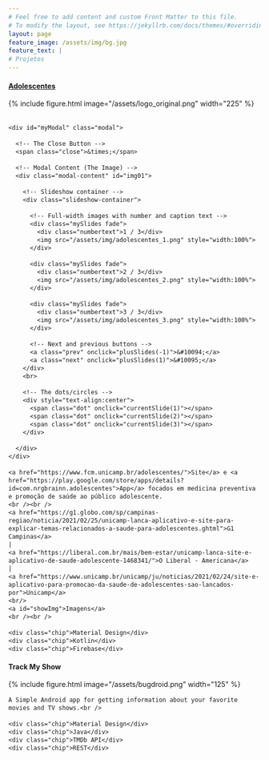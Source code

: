 ```yaml
---
# Feel free to add content and custom Front Matter to this file.
# To modify the layout, see https://jekyllrb.com/docs/themes/#overriding-theme-defaults
layout: page
feature_image: /assets/img/bg.jpg
feature_text: |
# Projetos
---
```

<link rel="stylesheet" href="/styles.css">

<div class="card">
  <div class="card-container">
    <div class="project-title">
      <h4><b><a href="https://www.fcm.unicamp.br/adolescentes/">Adolescentes</a></b></h4>
    </div>
    {% include figure.html image="/assets/logo_original.png" width="225" %} <br /><br />

    <div id="myModal" class="modal">

      <!-- The Close Button -->
      <span class="close">&times;</span>

      <!-- Modal Content (The Image) -->
      <div class="modal-content" id="img01">

        <!-- Slideshow container -->
        <div class="slideshow-container">

          <!-- Full-width images with number and caption text -->
          <div class="mySlides fade">
            <div class="numbertext">1 / 3</div>
            <img src="/assets/img/adolescentes_1.png" style="width:100%">
          </div>

          <div class="mySlides fade">
            <div class="numbertext">2 / 3</div>
            <img src="/assets/img/adolescentes_2.png" style="width:100%">
          </div>

          <div class="mySlides fade">
            <div class="numbertext">3 / 3</div>
            <img src="/assets/img/adolescentes_3.png" style="width:100%">
          </div>

          <!-- Next and previous buttons -->
          <a class="prev" onclick="plusSlides(-1)">&#10094;</a>
          <a class="next" onclick="plusSlides(1)">&#10095;</a>
        </div>
        <br>

        <!-- The dots/circles -->
        <div style="text-align:center">
          <span class="dot" onclick="currentSlide(1)"></span>
          <span class="dot" onclick="currentSlide(2)"></span>
          <span class="dot" onclick="currentSlide(3)"></span>
        </div>

      </div>
    </div>

    <a href="https://www.fcm.unicamp.br/adolescentes/">Site</a> e <a href="https://play.google.com/store/apps/details?id=com.nrgbrainn.adolescentes">App</a> focados em medicina preventiva e promoção de saúde ao público adolescente.
    <br /><br />
    <a href="https://g1.globo.com/sp/campinas-regiao/noticia/2021/02/25/unicamp-lanca-aplicativo-e-site-para-explicar-temas-relacionados-a-saude-para-adolescentes.ghtml">G1 Campinas</a>
    |
    <a href="https://liberal.com.br/mais/bem-estar/unicamp-lanca-site-e-aplicativo-de-saude-adolescente-1468341/">O Liberal - Americana</a>
    |
    <a href="https://www.unicamp.br/unicamp/ju/noticias/2021/02/24/site-e-aplicativo-para-promocao-da-saude-de-adolescentes-sao-lancados-por">Unicamp</a>
    <br/>
    <a id="showImg">Imagens</a>
    <br /><br />

    <div class="chip">Material Design</div>
    <div class="chip">Kotlin</div>
    <div class="chip">Firebase</div>
  </div>
</div>

<div class="card">
  <div class="card-container">
    <div class="project-title">
      <h4><b>Track My Show</b></h4>
    </div>
    {% include figure.html image="/assets/bugdroid.png" width="125" %}

    A Simple Android app for getting information about your favorite movies and TV shows.<br />

    <div class="chip">Material Design</div>
    <div class="chip">Java</div>
    <div class="chip">TMDb API</div>
    <div class="chip">REST</div>
  </div>
</div>

<script>
  // Get the modal
  var modal = document.getElementById("myModal");

  // Get the image and insert it inside the modal - use its "alt" text as a caption
  var img = document.getElementById("showImg");
  var modalImg = document.getElementById("img01");
  var captionText = document.getElementById("caption");
  img.onclick = function(){
    modal.style.display = "block";
    modalImg.src = this.src;
    captionText.innerHTML = this.alt;
  }

  // Get the <span> element that closes the modal
  var span = document.getElementsByClassName("close")[0];

  // When the user clicks on <span> (x), close the modal
  span.onclick = function() {
    modal.style.display = "none";
  }

  var slideIndex = 1;
  showSlides(slideIndex);

  // Next/previous controls
  function plusSlides(n) {
    showSlides(slideIndex += n);
  }

  // Thumbnail image controls
  function currentSlide(n) {
    showSlides(slideIndex = n);
  }

  function showSlides(n) {
    var i;
    var slides = document.getElementsByClassName("mySlides");
    var dots = document.getElementsByClassName("dot");
    if (n > slides.length) {
      slideIndex = 1
    }
    if (n < 1) {
      slideIndex = slides.length
    }
    for (i = 0; i < slides.length; i++) {
      slides[i].style.display = "none";
    }
    for (i = 0; i < dots.length; i++) {
      dots[i].className = dots[i].className.replace(" active", "");
    }
    slides[slideIndex - 1].style.display = "block";
    dots[slideIndex - 1].className += " active";
  }
</script>
